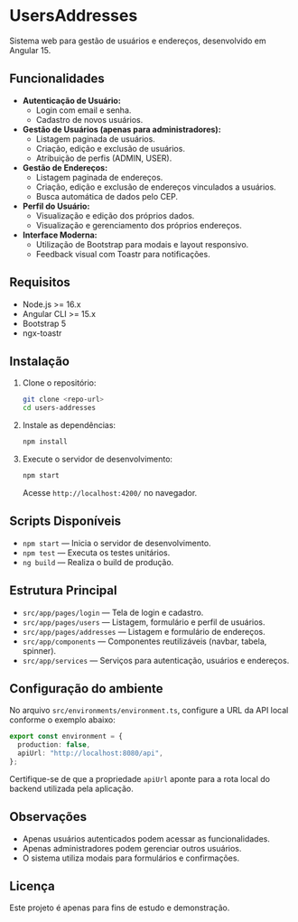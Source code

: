 # UsersAddresses

Sistema web para gestão de usuários e endereços, desenvolvido em Angular 15.

## Funcionalidades

- **Autenticação de Usuário:**
  - Login com email e senha.
  - Cadastro de novos usuários.
- **Gestão de Usuários (apenas para administradores):**
  - Listagem paginada de usuários.
  - Criação, edição e exclusão de usuários.
  - Atribuição de perfis (ADMIN, USER).
- **Gestão de Endereços:**
  - Listagem paginada de endereços.
  - Criação, edição e exclusão de endereços vinculados a usuários.
  - Busca automática de dados pelo CEP.
- **Perfil do Usuário:**
  - Visualização e edição dos próprios dados.
  - Visualização e gerenciamento dos próprios endereços.
- **Interface Moderna:**
  - Utilização de Bootstrap para modais e layout responsivo.
  - Feedback visual com Toastr para notificações.

## Requisitos

- Node.js >= 16.x
- Angular CLI >= 15.x
- Bootstrap 5
- ngx-toastr

## Instalação

1. Clone o repositório:
   ```bash
   git clone <repo-url>
   cd users-addresses
   ```
2. Instale as dependências:
   ```bash
   npm install
   ```
3. Execute o servidor de desenvolvimento:
   ```bash
   npm start
   ```
   Acesse `http://localhost:4200/` no navegador.

## Scripts Disponíveis

- `npm start` — Inicia o servidor de desenvolvimento.
- `npm test` — Executa os testes unitários.
- `ng build` — Realiza o build de produção.

## Estrutura Principal

- `src/app/pages/login` — Tela de login e cadastro.
- `src/app/pages/users` — Listagem, formulário e perfil de usuários.
- `src/app/pages/addresses` — Listagem e formulário de endereços.
- `src/app/components` — Componentes reutilizáveis (navbar, tabela, spinner).
- `src/app/services` — Serviços para autenticação, usuários e endereços.

## Configuração do ambiente

No arquivo `src/environments/environment.ts`, configure a URL da API local conforme o exemplo abaixo:

```typescript
export const environment = {
  production: false,
  apiUrl: "http://localhost:8080/api",
};
```

Certifique-se de que a propriedade `apiUrl` aponte para a rota local do backend utilizada pela aplicação.

## Observações

- Apenas usuários autenticados podem acessar as funcionalidades.
- Apenas administradores podem gerenciar outros usuários.
- O sistema utiliza modais para formulários e confirmações.

## Licença

Este projeto é apenas para fins de estudo e demonstração.
